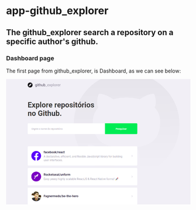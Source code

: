 # app-github_explorer
## The github_explorer search a repository on a specific author's github.

### Dashboard page
 
The first page from github_explorer, is Dashboard, as we can see below:

![Dashboard](https://github.com/Fagnermeds/app-github_explorer/blob/master/dashboard.png)

